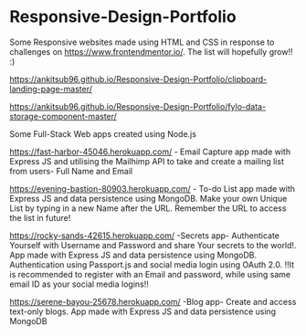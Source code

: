 # Responsive-Design-Portfolio

Some Responsive websites made using HTML and CSS in response to challenges on https://www.frontendmentor.io/. The list will hopefully grow!! :)

https://ankitsub96.github.io/Responsive-Design-Portfolio/clipboard-landing-page-master/

https://ankitsub96.github.io/Responsive-Design-Portfolio/fylo-data-storage-component-master/


Some Full-Stack Web apps created using Node.js

https://fast-harbor-45046.herokuapp.com/  - Email Capture app made with Express JS and utilising the Mailhimp API to take and create a mailing list from users- Full Name and Email

https://evening-bastion-80903.herokuapp.com/  - To-do List app made with Express JS and data persistence using MongoDB. Make your own Unique List by typing in a new Name after the URL. Remember the URL to access the list in future!

https://rocky-sands-42615.herokuapp.com/   -Secrets app- Authenticate Yourself with Username and Password and share Your secrets to the world!.
                                            App made with Express JS and data persistence using MongoDB. Authentication using Passport.js and social media login using OAuth 2.0.
                                            !!It is recommended to register with an Email and password, while using same email ID as your social media logins!!

https://serene-bayou-25678.herokuapp.com/   -Blog app- Create and access text-only blogs. App made with Express JS and data persistence using MongoDB


